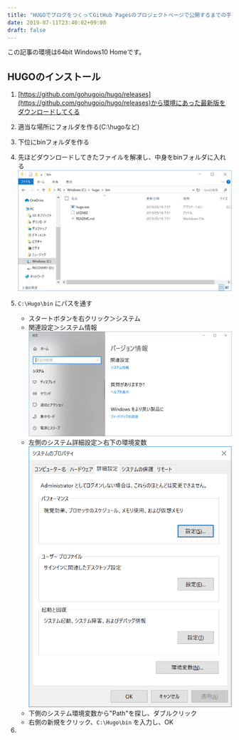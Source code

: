 ```yaml
---
title: "HUGOでブログをつくってGitHub Pagesのプロジェクトページで公開するまでの手順"
date: 2019-07-11T23:40:02+09:00
draft: false
---
```


この記事の環境は64bit Windows10 Homeです。

## HUGOのインストール

1. [https://github.com/gohugoio/hugo/releases](https://github.com/gohugoio/hugo/releases)から環境にあった最新版をダウンロードしてくる

2. 適当な場所にフォルダを作る(C:\hugoなど)

3. 下位にbinフォルダを作る

4. 先ほどダウンロードしてきたファイルを解凍し、中身をbinフォルダに入れる
![](2019-07-11-23-52-56.png)

5. `C:\Hugo\bin` にパスを通す
    - スタートボタンを右クリック＞システム
    - 関連設定＞システム情報
    ![](2019-07-11-23-57-43.png)
    - 左側のシステム詳細設定＞右下の環境変数
    ![](2019-07-11-23-59-21.png)
    - 下側のシステム環境変数から"Path"を探し、ダブルクリック
    - 右側の新規をクリック、`C:\Hugo\bin` を入力し、OK

6. 
